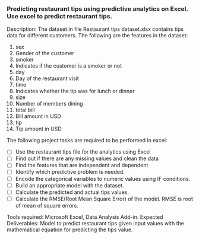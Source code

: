 ### **Predicting restaurant tips using predictive analytics on Excel. Use excel to predict restaurant tips.**

Description: The dataset in file Restaurant tips dataset.xlsx contains tips data for different customers. 
The following are the features in the dataset:
1. sex
2. Gender of the customer
3. smoker
4. Indicates if the customer is a smoker or not
5. day
6. Day of the restaurant visit
7. time
8. Indicates whether the tip was for lunch or dinner
9. size
10. Number of members dining
11. total bill
12. Bill amount in USD
13. tip
14. Tip amount in USD

The following project tasks are required to be performed in excel:
- [ ] Use the restaurant tips file for the analytics using Excel
- [ ] Find out if there are any missing values and clean the data
- [ ] Find the features that are independent and dependent
- [ ] Identify which predictive problem is needed.
- [ ] Encode the categorical variables to numeric values using IF conditions.
- [ ] Build an appropriate model with the dataset. 
- [ ] Calculate the predicted and actual tips values.
- [ ] Calculate the RMSE(Root Mean Square Error) of the model. RMSE is root of mean of square errors.

Tools required: Microsoft Excel, Data Analysis Add-in.
Expected Deliverables:  Model to predict restaurant tips given input values with the mathematical equation for predicting the tips value.

